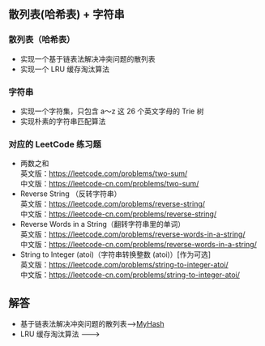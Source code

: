 ## 散列表(哈希表) + 字符串

### 散列表（哈希表） 
-   实现一个基于链表法解决冲突问题的散列表
-   实现一个 LRU 缓存淘汰算法
### 字符串
-   实现一个字符集，只包含 a～z 这 26 个英文字母的 Trie 树
-   实现朴素的字符串匹配算法

### 对应的 LeetCode 练习题
-   两数之和    
英文版：https://leetcode.com/problems/two-sum/  
中文版：https://leetcode-cn.com/problems/two-sum/   
-   Reverse String （反转字符串）  
英文版：https://leetcode.com/problems/reverse-string/   
中文版：https://leetcode-cn.com/problems/reverse-string/    
-   Reverse Words in a String（翻转字符串里的单词）    
英文版：https://leetcode.com/problems/reverse-words-in-a-string/    
中文版：https://leetcode-cn.com/problems/reverse-words-in-a-string/ 
-   String to Integer (atoi)（字符串转换整数 (atoi)）[作为可选]  
英文版：https://leetcode.com/problems/string-to-integer-atoi/   
中文版：https://leetcode-cn.com/problems/string-to-integer-atoi/  


## 解答
-   基于链表法解决冲突问题的散列表-->[MyHash]()
-   LRU 缓存淘汰算法 ---> []()
